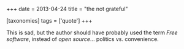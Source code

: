 +++
date = 2013-04-24
title = "the not grateful"

[taxonomies]
tags = ['quote']
+++

This is sad, but the author should have probably used the term *Free
software*, instead of *open source*... politics vs. convenience.
